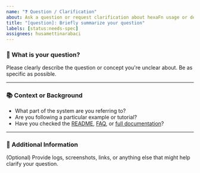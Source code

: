 ```yaml
---
name: "❓ Question / Clarification"
about: Ask a question or request clarification about hexaFn usage or design
title: "[question]: Briefly summarize your question"
labels: [status:needs-spec]
assignees: husamettinarabaci
---
```


### 🤔 What is your question?

Please clearly describe the question or concept you're unclear about. Be as specific as possible.

---

### 📚 Context or Background

- What part of the system are you referring to?
- Are you following a particular example or tutorial?
- Have you checked the [README](https://github.com/hTuneSys/hexaFn#readme), [FAQ](https://hexafn.com/docs/faq), or [full documentation](https://hexafn.com/docs)?

---

### 💭 Additional Information

(Optional) Provide logs, screenshots, links, or anything else that might help clarify your question.
